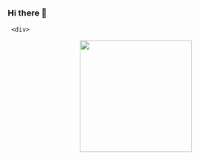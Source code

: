 ### Hi there 👋

     <div>
<!-- GitHub readme stats https://github.com/soroushKhasehtarash/github-readme-stats -->
<div align="center">
  <a href="https://github.com/soroushKhasehtarash#user-activity-overview">
    <img align="center" src="https://github-readme-stats-soroushKhasehtarash.vercel.app/api/top-langs?username=soroushKhasehtarash&show_icons=true&theme=dark&title_color=ffffff&text_color=ffffff&bg_color=181413&locale=en&layout=slim&hide_border=true&langs_count=4" height="220"
         
         
<div/>
